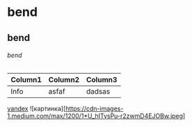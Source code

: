 # bend
## bend
###### bend

| Column1 | Column2 | Column3 |
| ---- | ---- | ---- |
| Info | asfaf | dadsas|

[yandex](http://yandex.ru "ссылка")
![картинка][https://cdn-images-1.medium.com/max/1200/1*U_hITvsPu-r2zwmD4EJOBw.jpeg]